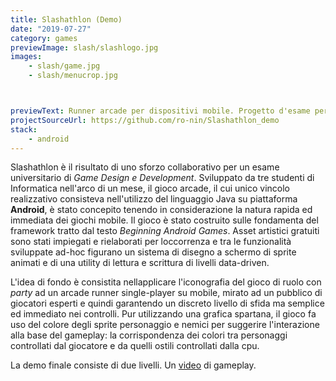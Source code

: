 ```yaml
---
title: Slashathlon (Demo)
date: "2019-07-27"
category: games
previewImage: slash/slashlogo.jpg
images:
    - slash/game.jpg
    - slash/menucrop.jpg



previewText: Runner arcade per dispositivi mobile. Progetto d'esame per un corso universitario di Game Design e Development
projectSourceUrl: https://github.com/ro-nin/Slashathlon_demo
stack:
    - android
---
```


Slashathlon è il risultato di uno sforzo collaborativo per un esame universitario di *Game Design e Development*. Sviluppato da tre studenti di Informatica nell'arco di un mese, il gioco arcade, il cui unico vincolo realizzativo consisteva nell'utilizzo del linguaggio Java su piattaforma **Android**, è stato concepito tenendo in considerazione la natura rapida ed immediata dei giochi mobile. Il gioco è stato costruito sulle fondamenta del framework tratto dal testo *Beginning Android Games*. Asset artistici gratuiti sono stati impiegati e rielaborati per loccorrenza e tra le funzionalità sviluppate ad-hoc figurano un sistema di disegno a schermo di sprite animati e di una utility di lettura e scrittura di livelli data-driven.

L'idea di fondo è consistita nellapplicare l'iconografia del gioco di ruolo con *party*  ad un arcade runner single-player su mobile, mirato ad un pubblico di giocatori esperti e quindi garantendo un discreto livello di sfida ma semplice ed immediato nei controlli. Pur utilizzando una grafica spartana, il gioco fa uso del colore degli sprite personaggio e nemici per suggerire l'interazione alla base del gameplay: la corrispondenza dei colori tra personaggi controllati dal giocatore e da quelli ostili controllati dalla cpu.

La demo finale consiste di due livelli. Un [video](https://www.youtube.com/watch?v=I0H23J3TGD4) di gameplay.